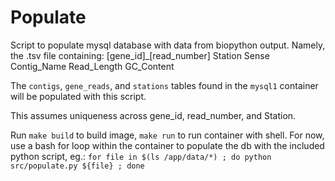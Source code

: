 # Populate

Script to populate mysql database with data from biopython output. Namely, the .tsv file containing:
[gene_id]_[read_number]
Station
Sense
Contig_Name
Read_Length
GC_Content

The `contigs`, `gene_reads`, and `stations` tables  found in the `mysql1` container will be populated with this script.

This assumes uniqueness across gene_id, read_number, and Station.

Run `make build` to build image, `make run` to run container with shell. For now, use a bash for loop within the container to populate the db with the included python script, eg.:
`for file in $(ls /app/data/*) ; do python src/populate.py ${file} ; done`
